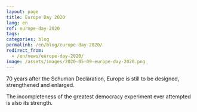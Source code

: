 ```yaml
---
layout: page
title: Europe Day 2020
lang: en
ref: europe-day-2020
tags:
categories: blog
permalink: /en/blog/europe-day-2020/
redirect_from:
  - /en/news/europe-day-2020/
image: /assets/images/2020-05-09-europe-day-2020.png
---
```


70 years after the Schuman Declaration, Europe is still to be designed, strengthened and enlarged.

The incompleteness of the greatest democracy experiment ever attempted is also its strength.
